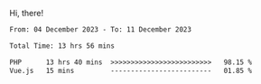 Hi, there! 

<!--START_SECTION:waka-->

```txt
From: 04 December 2023 - To: 11 December 2023

Total Time: 13 hrs 56 mins

PHP      13 hrs 40 mins  >>>>>>>>>>>>>>>>>>>>>>>>>   98.15 %
Vue.js   15 mins         -------------------------   01.85 %
```

<!--END_SECTION:waka-->
